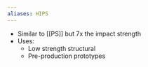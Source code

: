 ```yaml
---
aliases: HIPS
---
```


- Similar to [[PS]] but 7x the impact strength
- Uses:
	- Low strength structural
	- Pre-production prototypes